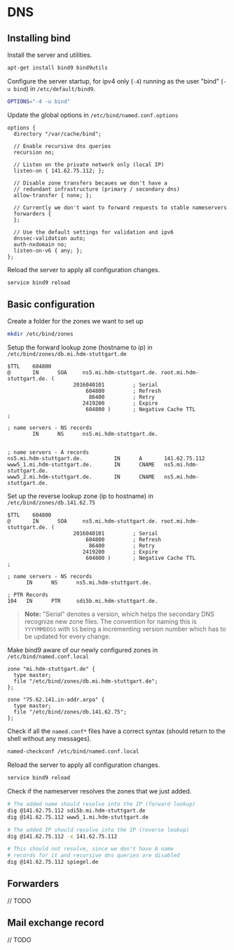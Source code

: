 # DNS

## Installing bind

Install the server and utilities.

```bash
apt-get install bind9 bind9utils
```

Configure the server startup, for ipv4 only (`-4`) running as the user "bind" (`-u bind`) in `/etc/default/bind9`.

```bash
OPTIONS="-4 -u bind"
```

Update the global options in `/etc/bind/named.conf.options`

```
options {
  directory "/var/cache/bind";

  // Enable recursive dns queries
  recursion no;

  // Listen on the private network only (local IP)
  listen-on { 141.62.75.112; };

  // Disable zone transfers becaues we don't have a
  // redundant infrastructure (primary / secondary dns)
  allow-transfer { none; };

  // Currently we don't want to forward requests to stable nameservers
  forwarders {
  };

  // Use the default settings for validation and ipv6
  dnssec-validation auto;
  auth-nxdomain no;
  listen-on-v6 { any; };
};
```

Reload the server to apply all configuration changes.

```bash
service bind9 reload
```

## Basic configuration

Create a folder for the zones we want to set up

```bash
mkdir /etc/bind/zones
```

Setup the forward lookup zone (hostname to ip) in `/etc/bind/zones/db.mi.hdm-stuttgart.de`

```
$TTL    604800
@       IN      SOA     ns5.mi.hdm-stuttgart.de. root.mi.hdm-stuttgart.de. (
                     2016040101         ; Serial
                         604800         ; Refresh
                          86400         ; Retry
                        2419200         ; Expire
                         604800 )       ; Negative Cache TTL
;

; name servers - NS records
        IN      NS      ns5.mi.hdm-stuttgart.de.


; name servers - A records
ns5.mi.hdm-stuttgart.de.          IN      A       141.62.75.112
www5_1.mi.hdm-stuttgart.de.       IN      CNAME   ns5.mi.hdm-stuttgart.de.
www5_2.mi.hdm-stuttgart.de.       IN      CNAME   ns5.mi.hdm-stuttgart.de.
```

Set up the reverse lookup zone (ip to hostname) in `/etc/bind/zones/db.141.62.75`

```
$TTL    604800
@       IN      SOA     ns5.mi.hdm-stuttgart.de. root.mi.hdm-stuttgart.de. (
                     2016040101         ; Serial
                         604800         ; Refresh
                          86400         ; Retry
                        2419200         ; Expire
                         604800 )       ; Negative Cache TTL
;

; name servers - NS records
      IN      NS      ns5.mi.hdm-stuttgart.de.

; PTR Records
104   IN      PTR     sdi5b.mi.hdm-stuttgart.de.
```

> **Note:** "Serial" denotes a version, which helps the secondary DNS recognize new zone files. The convention for naming this is `YYYYMMDDSS` with `SS` being a incrementing version number which has to be updated for every change.

Make bind9 aware of our newly configured zones in `/etc/bind/named.conf.local`

```
zone "mi.hdm-stuttgart.de" {
  type master;
  file "/etc/bind/zones/db.mi.hdm-stuttgart.de";
};

zone "75.62.141.in-addr.arpa" {
  type master;
  file "/etc/bind/zones/db.141.62.75";
};
```

Check if all the `named.conf*` files have a correct syntax (should return to the shell without any messages).

```bash
named-checkconf /etc/bind/named.conf.local
```

Reload the server to apply all configuration changes.

```bash
service bind9 reload
```

Check if the nameserver resolves the zones that we just added.

```bash
# The added name should resolve into the IP (forward lookup)
dig @141.62.75.112 sdi5b.mi.hdm-stuttgart.de
dig @141.62.75.112 www5_1.mi.hdm-stuttgart.de

# The added IP should resolve into the IP (reverse lookup)
dig @141.62.75.112 -x 141.62.75.112

# This should not resolve, since we don't have A name
# records for it and recursive dns queries are disabled
dig @141.62.75.112 spiegel.de
```

## Forwarders

// TODO

## Mail exchange record

// TODO
